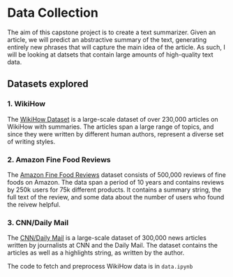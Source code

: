 # Data Collection

The aim of this capstone project is to create a text summarizer. Given an article, we will predict an abstractive summary of the text, generating entirely new phrases that will capture the main idea of the article. As such, I will be looking at datsets that contain large amounts of high-quality text data. 

## Datasets explored

### 1. WikiHow
The [WikiHow Dataset](https://arxiv.org/abs/1810.09305) is a large-scale dataset of over 230,000 articles on WikiHow with summaries. The articles span a large range of topics, and since they were written by different human authors, represent a diverse set of writing styles. 

### 2. Amazon Fine Food Reviews
The [Amazon Fine Food Reviews](https://www.kaggle.com/datasets/snap/amazon-fine-food-reviews) dataset consists of 500,000 reviews of fine foods on Amazon. The data span a period of 10 years and contains reviews by 250k users for 75k different products. It contains a summary string, the full text of the review, and some data about the number of users who found the reivew helpful.

### 3. CNN/Daily Mail 
The [CNN/Daily Mail](https://github.com/abisee/cnn-dailymail) is a large-scale dataset of 300,000 news articles written by journalists at CNN and the Daily Mail. The dataset contains the articles as well as a highlights string, as written by the author. 


The code to fetch and preprocess WikiHow data is in `data.ipynb`